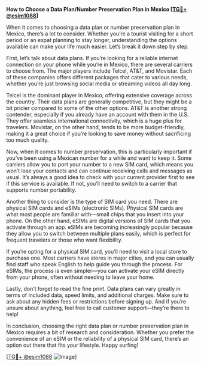 **How to Choose a Data Plan/Number Preservation Plan in Mexico [[TG💪+ @esim1088](https://t.me/s/esim1088)]**

When it comes to choosing a data plan or number preservation plan in Mexico, there’s a lot to consider. Whether you’re a tourist visiting for a short period or an expat planning to stay longer, understanding the options available can make your life much easier. Let’s break it down step by step.

First, let’s talk about data plans. If you’re looking for a reliable internet connection on your phone while you’re in Mexico, there are several carriers to choose from. The major players include Telcel, AT&T, and Movistar. Each of these companies offers different packages that cater to various needs, whether you’re just browsing social media or streaming videos all day long.

Telcel is the dominant player in Mexico, offering extensive coverage across the country. Their data plans are generally competitive, but they might be a bit pricier compared to some of the other options. AT&T is another strong contender, especially if you already have an account with them in the U.S. They offer seamless international connectivity, which is a huge plus for travelers. Movistar, on the other hand, tends to be more budget-friendly, making it a great choice if you’re looking to save money without sacrificing too much quality.

Now, when it comes to number preservation, this is particularly important if you’ve been using a Mexican number for a while and want to keep it. Some carriers allow you to port your number to a new SIM card, which means you won’t lose your contacts and can continue receiving calls and messages as usual. It’s always a good idea to check with your current provider first to see if this service is available. If not, you’ll need to switch to a carrier that supports number portability.

Another thing to consider is the type of SIM card you need. There are physical SIM cards and eSIMs (electronic SIMs). Physical SIM cards are what most people are familiar with—small chips that you insert into your phone. On the other hand, eSIMs are digital versions of SIM cards that you activate through an app. eSIMs are becoming increasingly popular because they allow you to switch between multiple plans easily, which is perfect for frequent travelers or those who want flexibility.

If you’re opting for a physical SIM card, you’ll need to visit a local store to purchase one. Most carriers have stores in major cities, and you can usually find staff who speak English to help guide you through the process. For eSIMs, the process is even simpler—you can activate your eSIM directly from your phone, often without needing to leave your home.

Lastly, don’t forget to read the fine print. Data plans can vary greatly in terms of included data, speed limits, and additional charges. Make sure to ask about any hidden fees or restrictions before signing up. And if you’re unsure about anything, feel free to call customer support—they’re there to help!

In conclusion, choosing the right data plan or number preservation plan in Mexico requires a bit of research and consideration. Whether you prefer the convenience of an eSIM or the reliability of a physical SIM card, there’s an option out there that fits your lifestyle. Happy surfing! 

[[TG💪+ @esim1088](https://t.me/s/esim1088) ![Image](https://i.postimg.cc/Y0z9fWf4/image.png)]